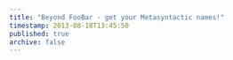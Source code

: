 ```yaml
---
title: "Beyond FooBar - get your Metasyntactic names!"
timestamp: 2013-08-18T13:45:50
published: true
archive: false
---
```



